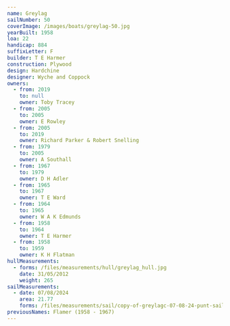 ```yaml
---
name: Greylag
sailNumber: 50
coverImage: /images/boats/greylag-50.jpg
yearBuilt: 1958
loa: 22
handicap: 884
suffixLetter: F
builder: T E Harmer
construction: Plywood
design: Hardchine
designer: Wyche and Coppock
owners:
  - from: 2019
    to: null
    owner: Toby Tracey
  - from: 2005
    to: 2005
    owner: E Rowley
  - from: 2005
    to: 2019
    owner: Richard Parker & Robert Snelling
  - from: 1979
    to: 2005
    owner: A Southall
  - from: 1967
    to: 1979
    owner: D H Adler
  - from: 1965
    to: 1967
    owner: T E Ward
  - from: 1964
    to: 1965
    owner: W A K Edmunds
  - from: 1958
    to: 1964
    owner: T E Harmer
  - from: 1958
    to: 1959
    owner: K H Flatman
hullMeasurements:
  - forms: /files/measurements/hull/greylag_hull.jpg
    date: 31/05/2012
    weight: 265
sailMeasurements:
  - date: 07/08/2024
    area: 21.77
    forms: /files/measurements/sail/copy-of-greylagc-07-08-24-punt-sail-measuremment-spreadsheet-04.xlsx
previousNames: Flamer (1958 - 1967)
---
```

